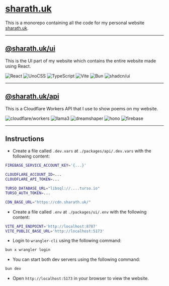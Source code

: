# [sharath.uk](.)

This is a monorepo containing all the code for my personal website [sharath.uk](https://sharath.uk).

---

## [@sharath.uk/ui](./packages/ui)

This is the UI part of my website which contains the entire website made using React.

![React](https://img.shields.io/badge/React-18.2.0-71a6ba?style=for-the-badge&logo=react)
![UnoCSS](https://img.shields.io/badge/UnoCSS-0.58.5-white?style=for-the-badge&logo=unocss)
![TypeScript](https://img.shields.io/badge/TypeScript-5.3.3-4476c0?style=for-the-badge&logo=typescript)
![Vite](https://img.shields.io/badge/Vite-5.1.4-5d60a6?style=for-the-badge&logo=vite)
![Bun](https://img.shields.io/badge/Bun-1.1.4-f5f5f5?style=for-the-badge&logo=bun)
![shadcn/ui](https://img.shields.io/badge/shadcn-ui-000000?style=for-the-badge&logo=shadcnui)

---

## [@sharath.uk/api](./packages/api)

This is a Cloudflare Workers API that I use to show poems on my website.

![cloudflare/workers](https://img.shields.io/badge/Workers-000000?style=for-the-badge&logo=cloudflareworkers)
![llama3](https://img.shields.io/badge/LLAMA3-000000?style=for-the-badge&logo=meta)
![dreamshaper](https://img.shields.io/badge/DreamShaper-000000?style=for-the-badge&logo=imagedotsc)
![hono](https://img.shields.io/badge/hono-000000?style=for-the-badge&logo=hono)
![firebase](https://img.shields.io/badge/Firebase-000000?style=for-the-badge&logo=firebase)

---

## Instructions

- Create a file called `.dev.vars` at `./packages/api/.dev.vars` with the following content:

```sh
FIREBASE_SERVICE_ACCOUNT_KEY='{...}'

CLOUDFLARE_ACCOUNT_ID=...
CLOUDFLARE_API_TOKEN=...

TURSO_DATABASE_URL="libsql://....turso.io"
TURSO_AUTH_TOKEN=...

CDN_BASE_URL="https://cdn.sharath.uk/"
```

- Create a file called `.env` at `./packages/ui/.env` with the following content:

```sh
VITE_API_ENDPOINT='http://localhost:8787'
VITE_PUBLIC_BASE_URL='http://localhost:5173'
```

- Login to `wrangler-cli` using the following command:

```sh
bun x wrangler login
```

- You can start both dev servers using the following command:

```sh
bun dev
```

- Open `http://localhost:5173` in your browser to view the website.
